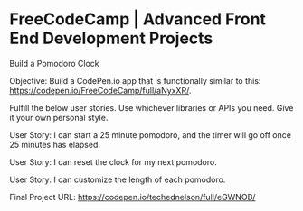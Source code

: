 # FreeCodeCamp | Advanced Front End Development Projects

Build a Pomodoro Clock 

Objective: Build a CodePen.io app that is functionally similar to this: https://codepen.io/FreeCodeCamp/full/aNyxXR/.

Fulfill the below user stories. Use whichever libraries or APIs you need. Give it your own personal style.

User Story: I can start a 25 minute pomodoro, and the timer will go off once 25 minutes has elapsed.

User Story: I can reset the clock for my next pomodoro.

User Story: I can customize the length of each pomodoro.

Final Project URL:  https://codepen.io/techednelson/full/eGWNOB/
